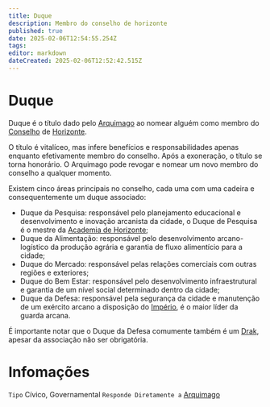 ```yaml
---
title: Duque
description: Membro do conselho de horizonte
published: true
date: 2025-02-06T12:54:55.254Z
tags: 
editor: markdown
dateCreated: 2025-02-06T12:52:42.515Z
---
```


# Duque
Duque é o título dado pelo [Arquimago](/rankings-e-titulos/imperio-dragao/arquimago) ao nomear alguém como membro do [Conselho](/faccoes/nacoes/imperio-dragao/conselho-de-horizonte) de [Horizonte](/lugares/plano-material/drafeon/sul-de-drafeon/horizonte).

O título é vitalíceo, mas infere benefícios e responsabilidades apenas enquanto efetivamente membro do conselho. Após a exoneração, o título se torna honorário. O Arquimago pode revogar e nomear um novo membro do conselho a qualquer momento.

Existem cinco áreas principais no conselho, cada uma com uma cadeira e consequentemente um duque associado:
- Duque da Pesquisa: responsável pelo planejamento educacional e desenvolvimento e inovação arcanista da cidade, o Duque de Pesquisa é o mestre da [Academia de Horizonte](/lugares/plano-material/drafeon/sul-de-drafeon/horizonte);
- Duque da Alimentação: responsável pelo desenvolvimento arcano-logístico da produção agrária e garantia de fluxo alimentício para a cidade;
- Duque do Mercado: responsável pelas relações comerciais com outras regiões e exteriores;
- Duque do Bem Estar: responsável pelo desenvolvimento infraestrutural e garantia de um nível social determinado dentro da cidade;
- Duque da Defesa: responsável pela segurança da cidade e manutenção de um exército arcano a disposição do [Império](/faccoes/nacoes/imperio-dragao), é o maior líder da guarda arcana.

É importante notar que o Duque da Defesa comumente também é um [Drak](/rankings-e-titulos/imperio-dragao/drak), apesar da associação não ser obrigatória.

# Infomações
`Tipo` Cívico, Governamental
`Responde Diretamente a` [Arquimago](/rankings-e-titulos/imperio-dragao/arquimago)